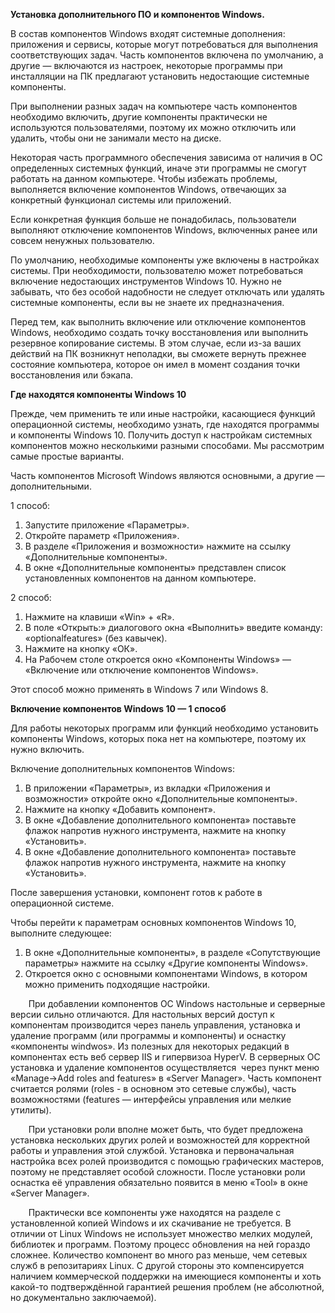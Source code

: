 ﻿**Установка дополнительного ПО и компонентов Windows.**

В состав компонентов Windows входят системные дополнения: приложения и сервисы, которые могут потребоваться для выполнения соответствующих задач. Часть компонентов включена по умолчанию, а другие — включаются из настроек, некоторые программы при инсталляции на ПК предлагают установить недостающие системные компоненты.

При выполнении разных задач на компьютере часть компонентов необходимо включить, другие компоненты практически не используются пользователями, поэтому их можно отключить или удалить, чтобы они не занимали место на диске.

Некоторая часть программного обеспечения зависима от наличия в ОС определенных системных функций, иначе эти программы не смогут работать на данном компьютере. Чтобы избежать проблемы, выполняется включение компонентов Windows, отвечающих за конкретный функционал системы или приложений.

Если конкретная функция больше не понадобилась, пользователи выполняют отключение компонентов Windows, включенных ранее или совсем ненужных пользователю.

По умолчанию, необходимые компоненты уже включены в настройках системы. При необходимости, пользователю может потребоваться включение недостающих инструментов Windows 10. Нужно не забывать, что без особой надобности не следует отключать или удалять системные компоненты, если вы не знаете их предназначения.

Перед тем, как выполнить включение или отключение компонентов Windows, необходимо создать точку восстановления или выполнить резервное копирование системы. В этом случае, если из-за ваших действий на ПК возникнут неполадки, вы сможете вернуть прежнее состояние компьютера, которое он имел в момент создания точки восстановления или бэкапа.

**Где находятся компоненты Windows 10**

Прежде, чем применить те или иные настройки, касающиеся функций операционной системы, необходимо узнать, где находятся программы и компоненты Windows 10. Получить доступ к настройкам системных компонентов можно несколькими разными способами. Мы рассмотрим самые простые варианты.

Часть компонентов Microsoft Windows являются основными, а другие — дополнительными.

1 способ:

1. Запустите приложение «Параметры».
1. Откройте параметр «Приложения».
1. В разделе «Приложения и возможности» нажмите на ссылку «Дополнительные компоненты».
1. В окне «Дополнительные компоненты» представлен список установленных компонентов на данном компьютере.

2 способ:

1. Нажмите на клавиши «Win» + «R».
1. В поле «Открыть:» диалогового окна «Выполнить» введите команду: «optionalfeatures» (без кавычек).
1. Нажмите на кнопку «ОК».
1. На Рабочем столе откроется окно «Компоненты Windows» — «Включение или отключение компонентов Windows».

Этот способ можно применять в Windows 7 или Windows 8.

**Включение компонентов Windows 10 — 1 способ**

Для работы некоторых программ или функций необходимо установить компоненты Windows, которых пока нет на компьютере, поэтому их нужно включить.

Включение дополнительных компонентов Windows:

1. В приложении «Параметры», из вкладки «Приложения и возможности» откройте окно «Дополнительные компоненты».
1. Нажмите на кнопку «Добавить компонент».
3. В окне «Добавление дополнительного компонента» поставьте флажок напротив нужного инструмента, нажмите на кнопку «Установить».
3. В окне «Добавление дополнительного компонента» поставьте флажок напротив нужного инструмента, нажмите на кнопку «Установить».

После завершения установки, компонент готов к работе в операционной системе.

Чтобы перейти к параметрам основных компонентов Windows 10, выполните следующее:

1. В окне «Дополнительные компоненты», в разделе «Сопутствующие параметры» нажмите на ссылку «Другие компоненты Windows».
1. Откроется окно с основными компонентами Windows, в котором можно применить подходящие настройки.

`    `При добавлении компонентов ОС Windows настольные и серверные версии сильно отличаются. Для настольных версий доступ к компонентам производится через панель управления, установка и удаление программ (или программы и компоненты) и оснастку «компоненты windwos». Из полезных для некоторых редакций в компонентах есть веб сервер IIS и гипервизоа HyperV. В серверных ОС установка и удаление компонентов осуществляется  через пункт меню «Manage→Add roles and features» в «Server Manager». Часть компонент считается ролями (roles - в основном это сетевые службы), часть возможностями (features — интерфейсы управления или мелкие утилиты). 

`    `При установки роли вполне может быть, что будет предложена установка нескольких других ролей и возможностей для корректной работы и управления этой службой. Установка и первоначальная настройка всех ролей производится с помощью графических мастеров, поэтому не представляет особой сложности. После установки роли оснастка её управления обязательно появится в меню «Tool» в окне «Server Manager». 

`    `Практически все компоненты уже находятся на разделе с установленной копией Windows и их скачивание не требуется. В отличии от Linux Windows не использует множество мелких модулей, библиотек и программ. Поэтому процесс обновления на ней гораздо сложнее. Количество компонент во много раз меньше, чем сетевых служб в репозитариях Linux. С другой стороны это компенсируется наличием коммерческой поддержки на имеющиеся компоненты и хоть какой-то подтверждённой гарантией решения проблем (не абсолютной, но документально заключаемой).

